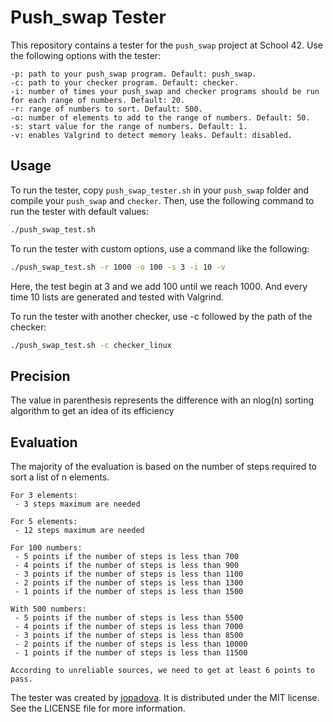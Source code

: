 # Push_swap Tester

This repository contains a tester for the `push_swap` project at School 42. Use the following options with the tester:

	-p: path to your push_swap program. Default: push_swap.
	-c: path to your checker program. Default: checker.
	-i: number of times your push_swap and checker programs should be run for each range of numbers. Default: 20.
	-r: range of numbers to sort. Default: 500.
	-o: number of elements to add to the range of numbers. Default: 50.
	-s: start value for the range of numbers. Default: 1.
	-v: enables Valgrind to detect memory leaks. Default: disabled.
## Usage
To run the tester, copy `push_swap_tester.sh` in your `push_swap` folder and compile your `push_swap` and `checker`. Then, use the following command to run the tester with default values:

```bash
./push_swap_test.sh
```
To run the tester with custom options, use a command like the following:

```bash
./push_swap_test.sh -r 1000 -o 100 -s 3 -i 10 -v
```
Here, the test begin at 3 and we add 100 until we reach 1000. And every time 10 lists are generated and tested with Valgrind.

To run the tester with another checker, use -c followed by the path of the checker:

```bash
./push_swap_test.sh -c checker_linux
```
## Precision
The value in parenthesis represents the difference with an nlog(n) sorting algorithm to get an idea of its efficiency 

## Evaluation
The majority of the evaluation is based on the number of steps required to sort a list of n elements.

	For 3 elements:
	 - 3 steps maximum are needed
	
	For 5 elements:
	 - 12 steps maximum are needed

	For 100 numbers:
	 - 5 points if the number of steps is less than 700
	 - 4 points if the number of steps is less than 900
	 - 3 points if the number of steps is less than 1100
	 - 2 points if the number of steps is less than 1300
	 - 1 points if the number of steps is less than 1500

	With 500 numbers:
	 - 5 points if the number of steps is less than 5500
	 - 4 points if the number of steps is less than 7000
	 - 3 points if the number of steps is less than 8500
	 - 2 points if the number of steps is less than 10000
	 - 1 points if the number of steps is less than 11500

	According to unreliable sources, we need to get at least 6 points to pass.

The tester was created by [jopadova](https://profile.intra.42.fr/users/jopadova). It is distributed under the MIT license. See the LICENSE file for more information.
